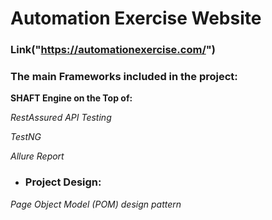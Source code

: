# Automation Exercise Website
### Link("https://automationexercise.com/")

### The main Frameworks included in the project:
 **SHAFT Engine on the Top of:**

 *RestAssured API Testing*
 
 *TestNG*
 
 *Allure Report*
 
-  ### Project Design:
 *Page Object Model (POM) design pattern*

 
 

 
